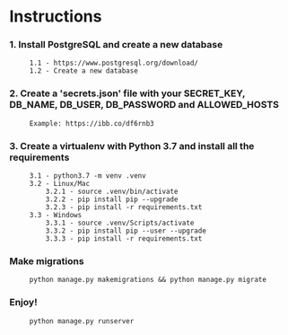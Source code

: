 # Instructions

### **1. Install PostgreSQL and create a new database**
		 1.1 - https://www.postgresql.org/download/
		 1.2 - Create a new database

### **2. Create a 'secrets.json' file with your SECRET_KEY, DB_NAME, DB_USER, DB_PASSWORD and ALLOWED_HOSTS**
		 Example: https://ibb.co/df6rnb3		 

### **3. Create a virtualenv with Python 3.7 and install all the requirements**
		 3.1 - python3.7 -m venv .venv
		 3.2 - Linux/Mac
			 3.2.1 - source .venv/bin/activate
			 3.2.2 - pip install pip --upgrade
			 3.2.3 - pip install -r requirements.txt
		 3.3 - Windows
			 3.3.1 - source .venv/Scripts/activate
			 3.3.2 - pip install pip --user --upgrade
			 3.3.3 - pip install -r requirements.txt
		 

### **Make migrations**
		 python manage.py makemigrations && python manage.py migrate

### **Enjoy!**
		 python manage.py runserver
